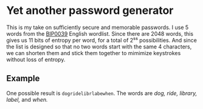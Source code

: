 # Yet another password generator

This is my take on sufficiently secure and memorable passwords.
I use 5 words from the [BIP0039] English wordlist.
Since there are 2048 words, this gives us 11 bits of entropy per word,
for a total of 2⁵⁵ possibilities.
And since the list is designed so that no two words start with the same 4 characters,
we can shorten them and stick them together to mimimize keystrokes without loss of entropy.

[BIP0039]: https://github.com/bitcoin/bips/blob/master/bip-0039.mediawiki

## Example
One possible result is `dogridelibrlabewhen`. The words are *dog, ride, library, label,* and *when.*
